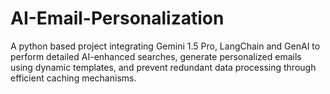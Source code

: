 # AI-Email-Personalization
A python based project integrating Gemini 1.5 Pro, LangChain and GenAI to perform detailed AI-enhanced searches, generate personalized emails using dynamic templates, and prevent redundant data processing through efficient caching mechanisms.
